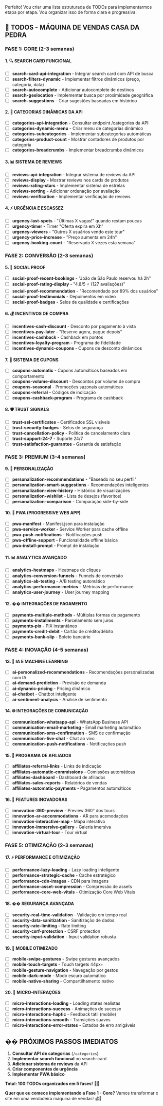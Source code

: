 Perfeito! Vou criar uma lista estruturada de TODOs para implementarmos etapa por etapa. Vou organizar isso de forma clara e progressiva:

## 🎯 **TODOS - MÁQUINA DE VENDAS CASA DA PEDRA**

### **FASE 1: CORE (2-3 semanas)**

#### **1. 🔍 SEARCH CARD FUNCIONAL**
- [ ] **search-card-api-integration** - Integrar search card com API de busca
- [ ] **search-filters-dynamic** - Implementar filtros dinâmicos (preço, categoria, data)
- [ ] **search-autocomplete** - Adicionar autocomplete de destinos
- [ ] **search-geolocation** - Implementar busca por proximidade geográfica
- [ ] **search-suggestions** - Criar sugestões baseadas em histórico

#### **2. 📂 CATEGORIAS DINÂMICAS DA API**
- [ ] **categories-api-integration** - Consultar endpoint /categories da API
- [ ] **categories-dynamic-menu** - Criar menu de categorias dinâmico
- [ ] **categories-subcategories** - Implementar subcategorias automáticas
- [ ] **categories-product-count** - Mostrar contadores de produtos por categoria
- [ ] **categories-breadcrumbs** - Implementar breadcrumbs dinâmicos

#### **3. 📊 SISTEMA DE REVIEWS**
- [ ] **reviews-api-integration** - Integrar sistema de reviews da API
- [ ] **reviews-display** - Mostrar reviews nos cards de produtos
- [ ] **reviews-rating-stars** - Implementar sistema de estrelas
- [ ] **reviews-sorting** - Adicionar ordenação por avaliação
- [ ] **reviews-verification** - Implementar verificação de reviews

#### **4. ⚡ URGÊNCIA E ESCASSEZ**
- [ ] **urgency-last-spots** - "Últimas X vagas!" quando restam poucas
- [ ] **urgency-timer** - Timer "Oferta expira em Xh"
- [ ] **urgency-viewers** - "Outros X usuários vendo este tour"
- [ ] **urgency-price-increase** - "Preço aumenta em 24h"
- [ ] **urgency-booking-count** - "Reservado X vezes esta semana"

### **FASE 2: CONVERSÃO (2-3 semanas)**

#### **5. 👥 SOCIAL PROOF**
- [ ] **social-proof-recent-bookings** - "João de São Paulo reservou há 2h"
- [ ] **social-proof-rating-display** - "4.8/5 ⭐ (127 avaliações)"
- [ ] **social-proof-recommendation** - "Recomendado por 89% dos usuários"
- [ ] **social-proof-testimonials** - Depoimentos em vídeo
- [ ] **social-proof-badges** - Selos de qualidade e certificações

#### **6. 💰 INCENTIVOS DE COMPRA**
- [ ] **incentives-cash-discount** - Desconto por pagamento à vista
- [ ] **incentives-pay-later** - "Reserve agora, pague depois"
- [ ] **incentives-cashback** - Cashback em pontos
- [ ] **incentives-loyalty-program** - Programa de fidelidade
- [ ] **incentives-dynamic-coupons** - Cupons de desconto dinâmicos

#### **7. 🎁 SISTEMA DE CUPONS**
- [ ] **coupons-automatic** - Cupons automáticos baseados em comportamento
- [ ] **coupons-volume-discount** - Descontos por volume de compra
- [ ] **coupons-seasonal** - Promoções sazonais automáticas
- [ ] **coupons-referral** - Códigos de indicação
- [ ] **coupons-cashback-program** - Programa de cashback

#### **8. 🛡️ TRUST SIGNALS**
- [ ] **trust-ssl-certificates** - Certificados SSL visíveis
- [ ] **trust-security-badges** - Selos de segurança
- [ ] **trust-cancellation-policy** - Política de cancelamento clara
- [ ] **trust-support-24-7** - Suporte 24/7
- [ ] **trust-satisfaction-guarantee** - Garantia de satisfação

### **FASE 3: PREMIUM (3-4 semanas)**

#### **9. 🎨 PERSONALIZAÇÃO**
- [ ] **personalization-recommendations** - "Baseado no seu perfil"
- [ ] **personalization-smart-suggestions** - Recomendações inteligentes
- [ ] **personalization-view-history** - Histórico de visualizações
- [ ] **personalization-wishlist** - Lista de desejos (favoritos)
- [ ] **personalization-comparison** - Comparação side-by-side

#### **10. 📱 PWA (PROGRESSIVE WEB APP)**
- [ ] **pwa-manifest** - Manifest.json para instalação
- [ ] **pwa-service-worker** - Service Worker para cache offline
- [ ] **pwa-push-notifications** - Notificações push
- [ ] **pwa-offline-support** - Funcionalidade offline básica
- [ ] **pwa-install-prompt** - Prompt de instalação

#### **11. 📊 ANALYTICS AVANÇADO**
- [ ] **analytics-heatmaps** - Heatmaps de cliques
- [ ] **analytics-conversion-funnels** - Funnels de conversão
- [ ] **analytics-ab-testing** - A/B testing automático
- [ ] **analytics-performance-metrics** - Métricas de performance
- [ ] **analytics-user-journey** - User journey mapping

#### **12. �� INTEGRAÇÕES DE PAGAMENTO**
- [ ] **payments-multiple-methods** - Múltiplas formas de pagamento
- [ ] **payments-installments** - Parcelamento sem juros
- [ ] **payments-pix** - PIX instantâneo
- [ ] **payments-credit-debit** - Cartão de crédito/débito
- [ ] **payments-bank-slip** - Boleto bancário

### **FASE 4: INOVAÇÃO (4-5 semanas)**

#### **13. 🤖 IA E MACHINE LEARNING**
- [ ] **ai-personalized-recommendations** - Recomendações personalizadas com IA
- [ ] **ai-demand-prediction** - Previsão de demanda
- [ ] **ai-dynamic-pricing** - Pricing dinâmico
- [ ] **ai-chatbot** - Chatbot inteligente
- [ ] **ai-sentiment-analysis** - Análise de sentimento

#### **14. 🌐 INTEGRAÇÕES DE COMUNICAÇÃO**
- [ ] **communication-whatsapp-api** - WhatsApp Business API
- [ ] **communication-email-marketing** - Email marketing automático
- [ ] **communication-sms-confirmation** - SMS de confirmação
- [ ] **communication-live-chat** - Chat ao vivo
- [ ] **communication-push-notifications** - Notificações push

#### **15. 🎁 PROGRAMA DE AFILIADOS**
- [ ] **affiliates-referral-links** - Links de indicação
- [ ] **affiliates-automatic-commissions** - Comissões automáticas
- [ ] **affiliates-dashboard** - Dashboard de afiliados
- [ ] **affiliates-sales-reports** - Relatórios de vendas
- [ ] **affiliates-automatic-payments** - Pagamentos automáticos

#### **16. 🚀 FEATURES INOVADORAS**
- [ ] **innovation-360-preview** - Preview 360° dos tours
- [ ] **innovation-ar-accommodations** - AR para acomodações
- [ ] **innovation-interactive-map** - Mapa interativo
- [ ] **innovation-immersive-gallery** - Galeria imersiva
- [ ] **innovation-virtual-tour** - Tour virtual

### **FASE 5: OTIMIZAÇÃO (2-3 semanas)**

#### **17. ⚡ PERFORMANCE E OTIMIZAÇÃO**
- [ ] **performance-lazy-loading** - Lazy loading inteligente
- [ ] **performance-strategic-cache** - Cache estratégico
- [ ] **performance-cdn-images** - CDN para imagens
- [ ] **performance-asset-compression** - Compressão de assets
- [ ] **performance-core-web-vitals** - Otimização Core Web Vitals

#### **18. �� SEGURANÇA AVANÇADA**
- [ ] **security-real-time-validation** - Validação em tempo real
- [ ] **security-data-sanitization** - Sanitização de dados
- [ ] **security-rate-limiting** - Rate limiting
- [ ] **security-csrf-protection** - CSRF protection
- [ ] **security-input-validation** - Input validation robusta

#### **19. 📱 MOBILE OTIMIZADO**
- [ ] **mobile-swipe-gestures** - Swipe gestures avançados
- [ ] **mobile-touch-targets** - Touch targets 44px+
- [ ] **mobile-gesture-navigation** - Navegação por gestos
- [ ] **mobile-dark-mode** - Modo escuro automático
- [ ] **mobile-native-sharing** - Compartilhamento nativo

#### **20. 🎨 MICRO-INTERAÇÕES**
- [ ] **micro-interactions-loading** - Loading states realistas
- [ ] **micro-interactions-success** - Animações de sucesso
- [ ] **micro-interactions-haptic** - Feedback tátil (mobile)
- [ ] **micro-interactions-smooth** - Transições suaves
- [ ] **micro-interactions-error-states** - Estados de erro amigáveis

## �� **PRÓXIMOS PASSOS IMEDIATOS**

1. **Consultar API de categorias** (`/categories`)
2. **Implementar search funcional** no search-card
3. **Adicionar sistema de reviews** da API
4. **Criar componentes de urgência**
5. **Implementar PWA básico**

**Total: 100 TODOs organizados em 5 fases!** 🎯✨

**Quer que eu comece implementando a Fase 1 - Core?** Vamos transformar o site em uma verdadeira máquina de vendas! 💰🚀